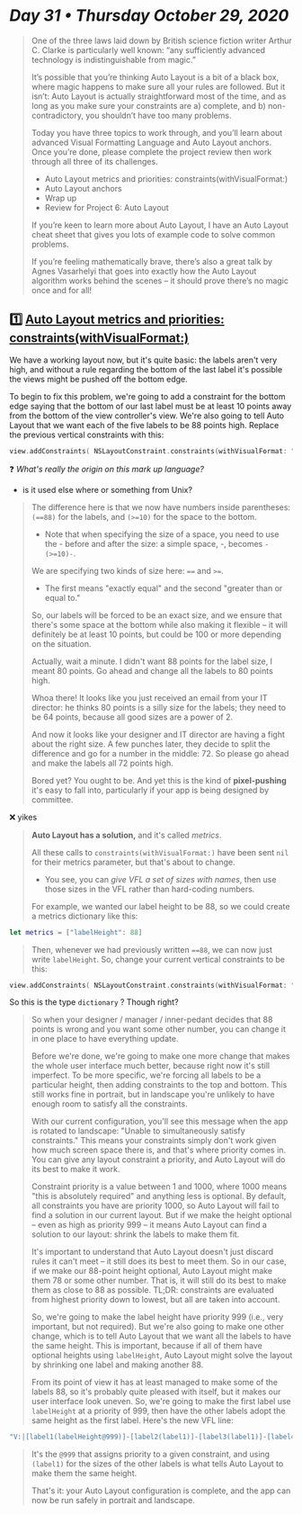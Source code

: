# *Day 31 • Thursday October 29, 2020*

>One of the three laws laid down by British science fiction writer Arthur C. Clarke is particularly well known: “any sufficiently advanced technology is indistinguishable from magic.”
>
>It’s possible that you’re thinking Auto Layout is a bit of a black box, where magic happens to make sure all your rules are followed. But it isn’t: Auto Layout is actually straightforward most of the time, and as long as you make sure your constraints are a) complete, and b) non-contradictory, you shouldn’t have too many problems.
>
>Today you have three topics to work through, and you’ll learn about advanced Visual Formatting Language and Auto Layout anchors. Once you’re done, please complete the project review then work through all three of its challenges.
>
>* Auto Layout metrics and priorities: constraints(withVisualFormat:)
>* Auto Layout anchors
>* Wrap up
>* Review for Project 6: Auto Layout
>
>If you’re keen to learn more about Auto Layout, I have an Auto Layout cheat sheet that gives you lots of example code to solve common problems.
>
>If you’re feeling mathematically brave, there’s also a great talk by Agnes Vasarhelyi that goes into exactly how the Auto Layout algorithm works behind the scenes – it should prove there’s no magic once and for all!

## :one: [Auto Layout metrics and priorities: constraints(withVisualFormat:)](https://www.hackingwithswift.com/read/6/4/auto-layout-metrics-and-priorities-constraintswithvisualformat) 

We have a working layout now, but it's quite basic: the labels aren't very high, and without a rule regarding the bottom of the last label it's possible the views might be pushed off the bottom edge.

To begin to fix this problem, we're going to add a constraint for the bottom edge saying that the bottom of our last label must be at least 10 points away from the bottom of the view controller's view. We're also going to tell Auto Layout that we want each of the five labels to be 88 points high. Replace the previous vertical constraints with this:

```swift
view.addConstraints( NSLayoutConstraint.constraints(withVisualFormat: "V:|[label1(==88)]-[label2(==88)]-[label3(==88)]-[label4(==88)]-[label5(==88)]-(>=10)-|", options: [], metrics: nil, views: viewsDictionary))
```

:question: *What's really the origin on this mark up language?*
* is it used else where or something from Unix?

>The difference here is that we now have numbers inside parentheses: `(==88)` for the labels, and `(>=10)` for the space to the bottom. 
>* Note that when specifying the size of a space, you need to use the - before and after the size: a simple space, -, becomes `-(>=10)-`.
>
>We are specifying two kinds of size here: `==` and `>=`. 
>* The first means "exactly equal" and the second "greater than or equal to." 
>
>So, our labels will be forced to be an exact size, and we ensure that there's some space at the bottom while also making it flexible – it will definitely be at least 10 points, but could be 100 or more depending on the situation.
>
>Actually, wait a minute. I didn't want 88 points for the label size, I meant 80 points. Go ahead and change all the labels to 80 points high.
>
>Whoa there! It looks like you just received an email from your IT director: he thinks 80 points is a silly size for the labels; they need to be 64 points, because all good sizes are a power of 2.
>
>And now it looks like your designer and IT director are having a fight about the right size. A few punches later, they decide to split the difference and go for a number in the middle: 72. So please go ahead and make the labels all 72 points high.
>
>Bored yet? You ought to be. And yet this is the kind of **pixel-pushing** it's easy to fall into, particularly if your app is being designed by committee.

:x: yikes

>**Auto Layout has a solution,** and it's called _metrics_. 
>
>All these calls to `constraints(withVisualFormat:)` have been sent `nil` for their metrics parameter, but that's about to change. 
>* You see, you can _give VFL a set of sizes with names_, then use those sizes in the VFL rather than hard-coding numbers. 
>
>For example, we wanted our label height to be 88, so we could create a metrics dictionary like this:

```swift
let metrics = ["labelHeight": 88]
```
>
>Then, whenever we had previously written `==88`, we can now just write `labelHeight`. So, change your current vertical constraints to be this:

```swift
view.addConstraints( NSLayoutConstraint.constraints(withVisualFormat: "V:|[label1(labelHeight)]-[label2(labelHeight)]-[label3(labelHeight)]-[label4(labelHeight)]-[label5(labelHeight)]->=10-|", options: [], metrics: metrics, views: viewsDictionary))
```

So this is the type `dictionary` ? Though right?

>So when your designer / manager / inner-pedant decides that 88 points is wrong and you want some other number, you can change it in one place to have everything update.
>
>Before we're done, we're going to make one more change that makes the whole user interface much better, because right now it's still imperfect. To be more specific, we're forcing all labels to be a particular height, then adding constraints to the top and bottom. This still works fine in portrait, but in landscape you're unlikely to have enough room to satisfy all the constraints.
>
>With our current configuration, you'll see this message when the app is rotated to landscape: "Unable to simultaneously satisfy constraints." This means your constraints simply don't work given how much screen space there is, and that's where priority comes in. You can give any layout constraint a priority, and Auto Layout will do its best to make it work.
>
>Constraint priority is a value between 1 and 1000, where 1000 means "this is absolutely required" and anything less is optional. By default, all constraints you have are priority 1000, so Auto Layout will fail to find a solution in our current layout. But if we make the height optional – even as high as priority 999 – it means Auto Layout can find a solution to our layout: shrink the labels to make them fit.
>
>It's important to understand that Auto Layout doesn't just discard rules it can't meet – it still does its best to meet them. So in our case, if we make our 88-point height optional, Auto Layout might make them 78 or some other number. That is, it will still do its best to make them as close to 88 as possible. TL;DR: constraints are evaluated from highest priority down to lowest, but all are taken into account.
>
>So, we're going to make the label height have priority 999 (i.e., very important, but not required). But we're also going to make one other change, which is to tell Auto Layout that we want all the labels to have the same height. This is important, because if all of them have optional heights using `labelHeight`, Auto Layout might solve the layout by shrinking one label and making another 88.
>
>From its point of view it has at least managed to make some of the labels 88, so it's probably quite pleased with itself, but it makes our user interface look uneven. So, we're going to make the first label use `labelHeight` at a priority of 999, then have the other labels adopt the same height as the first label. Here's the new VFL line:

```swift
"V:|[label1(labelHeight@999)]-[label2(label1)]-[label3(label1)]-[label4(label1)]-[label5(label1)]->=10-|"
```
>
>It's the `@999` that assigns priority to a given constraint, and using `(label1)` for the sizes of the other labels is what tells Auto Layout to make them the same height.
>
>That's it: your Auto Layout configuration is complete, and the app can now be run safely in portrait and landscape.
